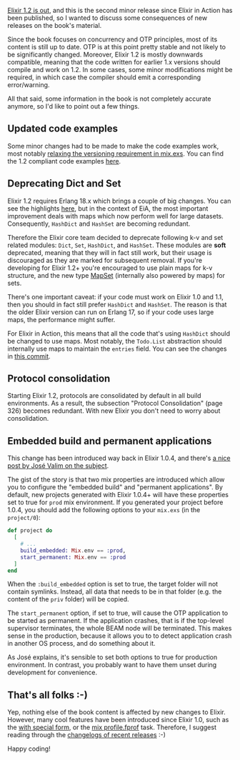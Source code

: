[Elixir 1.2 is out](http://elixir-lang.org/blog/2016/01/03/elixir-v1-2-0-released/), and this is the second minor release since Elixir in Action has been published, so I wanted to discuss some consequences of new releases on the book's material.

Since the book focuses on concurrency and OTP principles, most of its content is still up to date. OTP is at this point pretty stable and not likely to be significantly changed. Moreover, Elixir 1.2 is mostly downwards compatible, meaning that the code written for earlier 1.x versions should compile and work on 1.2. In some cases, some minor modifications might be required, in which case the compiler should emit a corresponding error/warning.

 All that said, some information in the book is not completely accurate anymore, so I'd like to point out a few things.

## Updated code examples

Some minor changes had to be made to make the code examples work, most notably [relaxing the versioning requirement in mix.exs](https://github.com/sasa1977/elixir-in-action/commit/05b6fb3a73db893727a5b9b43da4087af878f058). You can find the 1.2 compliant code examples [here](https://github.com/sasa1977/elixir-in-action/tree/Elixir-v1.2).


## Deprecating Dict and Set

Elixir 1.2 requires Erlang 18.x which brings a couple of big changes. You can see the highlights [here](http://www.erlang.org/download_release/29), but in the context of EiA, the most important improvement deals with maps which now perform well for large datasets. Consequently, `HashDict` and `HashSet` are becoming redundant.

Therefore the Elixir core team decided to deprecate following k-v and set related modules: `Dict`, `Set`, `HashDict`, and `HashSet`. These modules are __soft__ deprecated, meaning that they will in fact still work, but their usage is discouraged as they are marked for subsequent removal. If you're developing for Elixir 1.2+ you're encouraged to use plain maps for k-v structure, and the new type [MapSet](http://elixir-lang.org/docs/stable/elixir/MapSet.html) (internally also powered by maps) for sets.

There's one important caveat: if your code must work on Elixir 1.0 and 1.1, then you should in fact still prefer `HashDict` and `HashSet`. The reason is that the older Elixir version can run on Erlang 17, so if your code uses large maps, the performance might suffer.

For Elixir in Action, this means that all the code that's using `HashDict` should be changed to use maps. Most notably, the `Todo.List` abstraction should internally use maps to maintain the `entries` field. You can see the changes in [this commit](https://github.com/sasa1977/elixir-in-action/commit/51bc04bf48730bfbb6141ad781f8300cc6e91db5).


## Protocol consolidation

Starting Elixir 1.2, protocols are consolidated by default in all build environments. As a result, the subsection "Protocol Consolidation" (page 326) becomes redundant. With new Elixir you don't need to worry about consolidation.


## Embedded build and permanent applications

This change has been introduced way back in Elixir 1.0.4, and there's [a nice post by José Valim on the subject](http://blog.plataformatec.com.br/2015/04/build-embedded-and-start-permanent-in-elixir-1-0-4/).

The gist of the story is that two mix properties are introduced which allow you to configure the "embedded build" and "permanent applications". By default, new projects generated with Elixir 1.0.4+ will have these properties set to true for `prod` mix environment. If you generated your project before 1.0.4, you should add the following options to your `mix.exs` (in the `project/0`):

```elixir
def project do
  [
    # ...
    build_embedded: Mix.env == :prod,
    start_permanent: Mix.env == :prod
  ]
end
```

When the `:build_embedded` option is set to true, the target folder will not contain symlinks. Instead, all data that needs to be in that folder (e.g. the content of the `priv` folder) will be copied.

The `start_permanent` option, if set to true, will cause the OTP application to be started as permanent. If the application crashes, that is if the top-level supervisor terminates, the whole BEAM node will be terminated. This makes sense in the production, because it allows you to to detect application crash in another OS process, and do something about it.

As José explains, it's sensible to set both options to true for production environment. In contrast, you probably want to have them unset during development for convenience.


## That's all folks :-)

Yep, nothing else of the book content is affected by new changes to Elixir. However, many cool features have been introduced since Elixir 1.0, such as the [with special form](http://elixir-lang.org/docs/stable/elixir/Kernel.SpecialForms.html#with/1), or the [mix profile.fprof](http://elixir-lang.org/docs/stable/mix/Mix.Tasks.Profile.Fprof.html) task. Therefore, I suggest reading through the [changelogs of recent releases](https://github.com/elixir-lang/elixir/releases) :-)

Happy coding!
